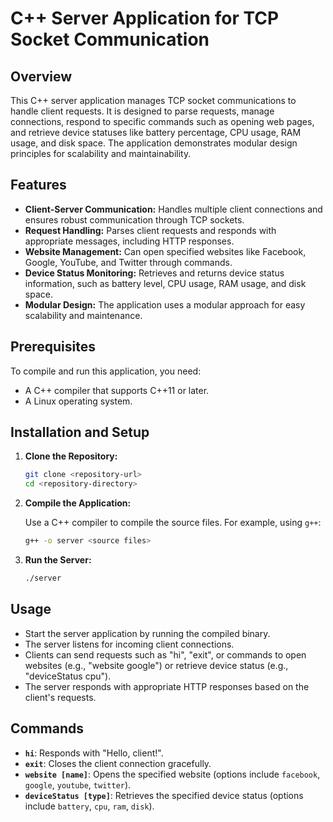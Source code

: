 # C++ Server Application for TCP Socket Communication

## Overview

This C++ server application manages TCP socket communications to handle client requests. It is designed to parse requests, manage connections, respond to specific commands such as opening web pages, and retrieve device statuses like battery percentage, CPU usage, RAM usage, and disk space. The application demonstrates modular design principles for scalability and maintainability.

## Features

- **Client-Server Communication:** Handles multiple client connections and ensures robust communication through TCP sockets.
- **Request Handling:** Parses client requests and responds with appropriate messages, including HTTP responses.
- **Website Management:** Can open specified websites like Facebook, Google, YouTube, and Twitter through commands.
- **Device Status Monitoring:** Retrieves and returns device status information, such as battery level, CPU usage, RAM usage, and disk space.
- **Modular Design:** The application uses a modular approach for easy scalability and maintenance.


## Prerequisites

To compile and run this application, you need:

- A C++ compiler that supports C++11 or later.
- A Linux operating system.

## Installation and Setup

1. **Clone the Repository:**

   ```bash
   git clone <repository-url>
   cd <repository-directory>
   ```

2. **Compile the Application:**

   Use a C++ compiler to compile the source files. For example, using `g++`:

   ```bash
   g++ -o server <source files>
    ```

3. **Run the Server:**

   ```bash
   ./server
   ```

## Usage

- Start the server application by running the compiled binary.
- The server listens for incoming client connections.
- Clients can send requests such as "hi", "exit", or commands to open websites (e.g., "website google") or retrieve device status (e.g., "deviceStatus cpu").
- The server responds with appropriate HTTP responses based on the client's requests.

## Commands

- **`hi`**: Responds with "Hello, client!".
- **`exit`**: Closes the client connection gracefully.
- **`website [name]`**: Opens the specified website (options include `facebook`, `google`, `youtube`, `twitter`).
- **`deviceStatus [type]`**: Retrieves the specified device status (options include `battery`, `cpu`, `ram`, `disk`).
